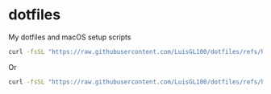 # dotfiles
My dotfiles and macOS setup scripts

```bash
curl -fsSL "https://raw.githubusercontent.com/LuisGL100/dotfiles/refs/heads/main/install.sh" | source /dev/stdin 0
```

Or

```bash
curl -fsSL "https://raw.githubusercontent.com/LuisGL100/dotfiles/refs/heads/main/install.sh" -o "mac_setup.sh"
```